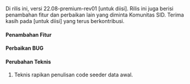 Di rilis ini, versi 22.08-premium-rev01 [untuk diisi]. Rilis ini juga berisi penambahan fitur dan perbaikan lain yang diminta Komunitas SID.
Terima kasih pada [untuk diisi] yang terus berkontribusi.

#### Penambahan Fitur



#### Perbaikan BUG



#### Perubahan Teknis

1. Teknis rapikan penulisan code seeder data awal.
